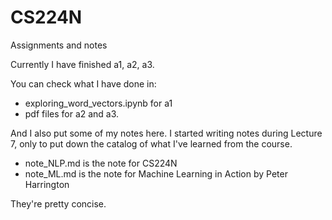 # CS224N
Assignments and notes

Currently I have finished a1, a2, a3.

You can check what I have done in: 

- exploring_word_vectors.ipynb for a1
- pdf files for a2 and a3.

And I also put some of my notes here. I started writing notes during Lecture 7, only to put down the catalog of what I've learned from the course.

- note_NLP.md is the note for CS224N
- note_ML.md is the note for Machine Learning in Action by Peter Harrington 

They're pretty concise.
